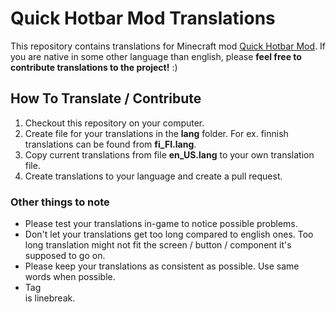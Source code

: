 # Quick Hotbar Mod Translations

This repository contains translations for Minecraft mod [Quick Hotbar Mod](https://github.com/kulttuuri/quick-hotbar-mod). If you are native in some other language than english, please **feel free to contribute translations to the project!** :)

## How To Translate / Contribute

1. Checkout this repository on your computer.
2. Create file for your translations in the **lang** folder. For ex. finnish translations can be found from **fi_FI.lang**.
3. Copy current translations from file **en_US.lang** to your own translation file.
4. Create translations to your language and create a pull request.

### Other things to note

- Please test your translations in-game to notice possible problems.
- Don't let your translations get too long compared to english ones. Too long translation might not fit the screen / button / component it's supposed to go on.
- Please keep your translations as consistent as possible. Use same words when possible.
- Tag **<br>** is linebreak.
